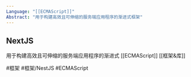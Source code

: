 ```yaml
---
Language: "[[ECMAScript]]"
Abstract: "用于构建高效且可伸缩的服务端应用程序的渐进式框架"
---
```


## NextJS
用于构建高效且可伸缩的服务端应用程序的渐进式 [[ECMAScript]] [[框架&库]]

#框架 #框架/NestJS #ECMAScript 